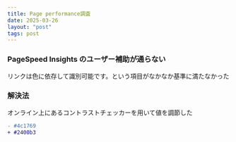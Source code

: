 ```yaml
---
title: Page performance調査
date: 2025-03-26
layout: "post"
tags: post
---
```


### PageSpeed Insights のユーザー補助が通らない

リンクは色に依存して識別可能です。という項目がなかなか基準に満たなかった

### 解決法

オンライン上にあるコントラストチェッカーを用いて値を調節した

```diff
- #4c1769
+ #2400b3
```
